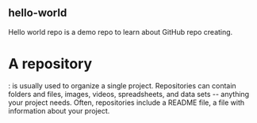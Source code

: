 ## hello-world
Hello world repo is a demo repo to learn about GitHub repo creating. 
# A repository
: is usually used to organize a single project. Repositories can contain folders and files, images, videos, spreadsheets, and data sets -- anything your project needs. Often, repositories include a README file, a file with information about your project. 
